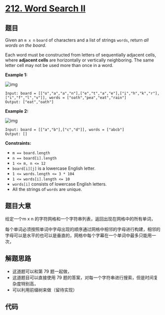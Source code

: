  # [212. Word Search II](https://leetcode.com/problems/word-search-ii/)

## 题目

Given an `m x n` `board` of characters and a list of strings `words`, return *all words on the board*.

Each word must be constructed from letters of sequentially adjacent cells, where **adjacent cells** are horizontally or vertically neighboring. The same letter cell may not be used more than once in a word.

 

**Example 1:**

![img](https://assets.leetcode.com/uploads/2020/11/07/search1.jpg)

```
Input: board = [["o","a","a","n"],["e","t","a","e"],["i","h","k","r"],["i","f","l","v"]], words = ["oath","pea","eat","rain"]
Output: ["eat","oath"]
```

**Example 2:**

![img](https://assets.leetcode.com/uploads/2020/11/07/search2.jpg)

```
Input: board = [["a","b"],["c","d"]], words = ["abcb"]
Output: []
```

 

**Constraints:**

- `m == board.length`
- `n == board[i].length`
- `1 <= m, n <= 12`
- `board[i][j]` is a lowercase English letter.
- `1 <= words.length <= 3 * 104`
- `1 <= words[i].length <= 10`
- `words[i]` consists of lowercase English letters.
- All the strings of `words` are unique.

## 题目大意

给定一个m x n 的字符网格和一个字符串列表，返回出现在网格中的所有单词，

每个单词必须按照单词中字母出现的顺序通过网格中相邻的字母进行构建，相邻的字母可以是水平的也可以是垂直的，网格中每个字幕在一个单词中最多只能用一次，

## 解题思路

* 这道题可以和第 79 题一起做，
* 这道题目可以直接使用 79 题的答案，对每一个字符串进行搜索，但是时间复杂度特别高，
* 可以利用前缀树来做（留待实现）

## 代码

````
````

